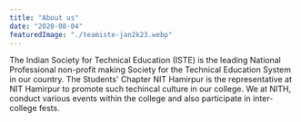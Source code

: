 ```yaml
---
title: "About us"
date: "2020-08-04"
featuredImage: "./teamiste-jan2k23.webp"
---
```


The Indian Society for Technical Education (ISTE) is the leading National Professional non-profit making Society for the Technical Education System in our country. The Students' Chapter NIT Hamirpur is the representative at NIT Hamirpur to promote such techincal culture in our college. We at NITH, conduct various events within the college and also participate in inter-college fests.


